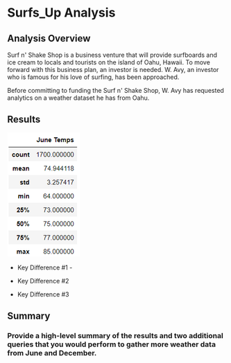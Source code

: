 # Surfs_Up Analysis

## Analysis Overview
Surf n' Shake Shop is a business venture that will provide surfboards and ice cream to locals and tourists on the island of Oahu, Hawaii. To move forward with this business plan, an investor is needed. W. Avy, an investor who is famous for his love of surfing, has been approached.

Before committing to funding the Surf n' Shake Shop, W. Avy has requested analytics on a weather dataset he has from Oahu.

## Results

![June temperatures](June_temps.png)
- Key Difference #1 - 

- Key Difference #2
- Key Difference #3


## Summary

### Provide a high-level summary of the results and two additional queries that you would perform to gather more weather data from June and December.
